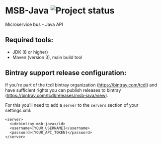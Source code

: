 MSB-Java ![Project status](https://travis-ci.org/tcdl/msb-java.svg?branch=master)
===========

Microservice bus - Java API

Required tools:
---------------
* JDK (8 or higher)
* Maven (version 3), main build tool

Bintray support release configuration:
--------------------------------------
If you're part of the tcdl bintray organization (https://bintray.com/tcdl) and have sufficient rights you can publish releases to bintray (https://bintray.com/tcdl/releases/msb-java/view).

For this you'll need to add a `server` to the `servers` section of your settings.xml:
```
<server>
  <id>bintray-msb-java</id>
  <username>[YOUR_USERNAME]</username>
  <password>[YOUR_API_TOKEN]</password>
</server>
```
